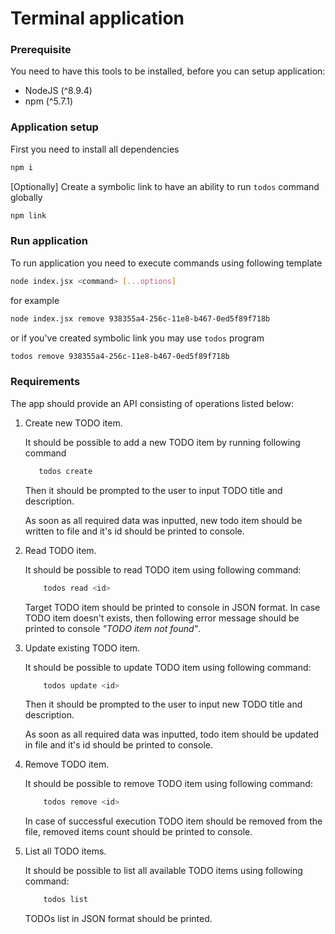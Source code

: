 # Terminal application

### Prerequisite

You need to have this tools to be installed, before you can setup application:

* NodeJS (^8.9.4)
* npm (^5.7.1)

### Application setup

First you need to install all dependencies

```bash
npm i
```

[Optionally] Create a symbolic link to have an ability to run `todos` command globally

```bash
npm link
```

### Run application

To run application you need to execute commands using following template

```bash
node index.jsx <command> [...options]
```

for example

```bash
node index.jsx remove 938355a4-256c-11e8-b467-0ed5f89f718b
```

or if you've created symbolic link you may use `todos` program

```bash
todos remove 938355a4-256c-11e8-b467-0ed5f89f718b
```

### Requirements

The app should provide an API consisting of operations listed below:

1. Create new TODO item.

    It should be possible to add a new TODO item by running following command
    ```bash
       todos create
    ```
    Then it should be prompted to the user to input TODO title and description.

    As soon as all required data was inputted, new todo item should be written to file and it's id should be printed to console.

2. Read TODO item.

    It should be possible to read TODO item using following command:
    ```bash
        todos read <id>
    ```
    Target TODO item should be printed to console in JSON format. In case TODO item doesn't exists, then following error message should be printed to console *"TODO item <id> not found"*.

3. Update existing TODO item.

    It should be possible to update TODO item using following command:
    ```bash
        todos update <id>
    ```

    Then it should be prompted to the user to input new TODO title and description.

    As soon as all required data was inputted, todo item should be updated in file and it's id should be printed to console.

4. Remove TODO item.

    It should be possible to remove TODO item using following command:
    ```bash
        todos remove <id>
    ```

    In case of successful execution TODO item should be removed from the file, removed items count should be printed to console.

5. List all TODO items.

    It should be possible to list all available TODO items using following command:

    ```bash
        todos list
    ```

    TODOs list in JSON format should be printed.

